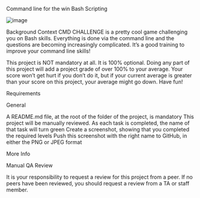 Command line for the win
Bash Scripting

![image](https://user-images.githubusercontent.com/111277935/231206133-83fb64de-6169-4061-8439-34e19e0b0486.png)

Background Context
CMD CHALLENGE is a pretty cool game challenging you on Bash skills. Everything is done via the command line and the questions are becoming increasingly complicated. It’s a good training to improve your command line skills!

This project is NOT mandatory at all. It is 100% optional. Doing any part of this project will add a project grade of over 100% to your average. Your score won’t get hurt if you don’t do it, but if your current average is greater than your score on this project, your average might go down. Have fun!

Requirements

General

A README.md file, at the root of the folder of the project, is mandatory
This project will be manually reviewed.
As each task is completed, the name of that task will turn green
Create a screenshot, showing that you completed the required levels
Push this screenshot with the right name to GitHub, in either the PNG or JPEG format

More Info

Manual QA Review

It is your responsibility to request a review for this project from a peer. If no peers have been reviewed, you should request a review from a TA or staff member.
